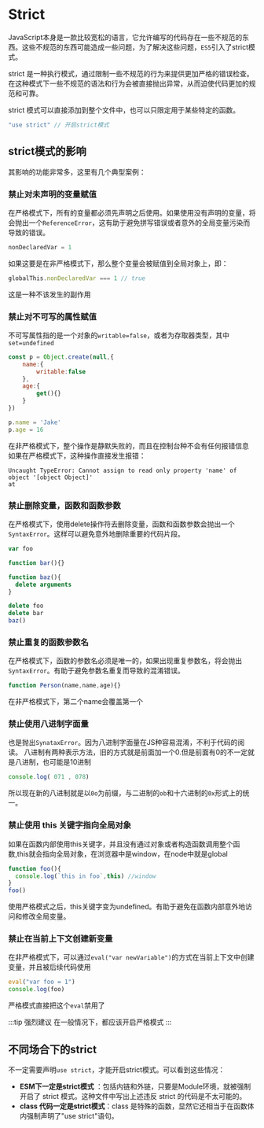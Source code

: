 # Strict
JavaScript本身是一款比较宽松的语言，它允许编写的代码存在一些不规范的东西。这些不规范的东西可能造成一些问题，为了解决这些问题，`ES5`引入了strict模式。

strict 是一种执行模式，通过限制一些不规范的行为来提供更加严格的错误检查。在这种模式下一些不规范的语法和行为会被直接抛出异常，从而迫使代码更加的规范和可靠。

strict 模式可以直接添加到整个文件中，也可以只限定用于某些特定的函数。

```js
"use strict" // 开启strict模式
```
## strict模式的影响
其影响的功能非常多，这里有几个典型案例：
### 禁止对未声明的变量赋值
在严格模式下，所有的变量都必须先声明之后使用。如果使用没有声明的变量，将会抛出一个`ReferenceError`，这有助于避免拼写错误或者意外的全局变量污染而导致的错误。
```js
nonDeclaredVar = 1
```
如果这要是在非严格模式下，那么整个变量会被赋值到全局对象上，即：
```js
globalThis.nonDeclaredVar === 1 // true
```
这是一种不该发生的副作用

### 禁止对不可写的属性赋值
不可写属性指的是一个对象的`writable=false`，或者为存取器类型，其中`set=undefined`
```js
const p = Object.create(null,{
    name:{
        writable:false
    },
    age:{
        get(){}
    }
})

p.name = 'Jake'
p.age = 16

```
在非严格模式下，整个操作是静默失败的，而且在控制台种不会有任何报错信息
如果在严格模式下，这种操作直接发生报错：
```text
Uncaught TypeError: Cannot assign to read only property 'name' of object '[object Object]'
at
```
### 禁止删除变量，函数和函数参数
在严格模式下，使用delete操作符去删除变量，函数和函数参数会抛出一个`SyntaxError`。这样可以避免意外地删除重要的代码片段。
```js
var foo

function bar(){}

function baz(){
  delete arguments
}

delete foo
delete bar
baz()
```
### 禁止重复的函数参数名
在严格模式下，函数的参数名必须是唯一的，如果出现重复参数名，将会抛出`SyntaxError`。有助于避免参数名重复而导致的混淆错误。
```js
function Person(name,name,age){}
```
在非严格模式下，第二个name会覆盖第一个

### 禁止使用八进制字面量
也是抛出`SynataxError`。因为八进制字面量在JS种容易混淆，不利于代码的阅读。
八进制有两种表示方法，旧的方式就是前面加一个0.但是前面有0的不一定就是八进制，也可能是10进制
```js
console.log( 071 , 078)
```
所以现在新的八进制就是以`0o`为前缀，与二进制的`ob`和十六进制的`0x`形式上的统一。

### 禁止使用 this 关键字指向全局对象
如果在函数内部使用this关键字，并且没有通过对象或者构造函数调用整个函数,this就会指向全局对象，在浏览器中是window，在node中就是global
```js
function foo(){
  console.log(`this in foo`,this) //window
}
foo()
```
使用严格模式之后，this关键字变为undefined。有助于避免在函数内部意外地访问和修改全局变量。

### 禁止在当前上下文创建新变量
在非严格模式下，可以通过`eval("var newVariable")`的方式在当前上下文中创建变量，并且被后续代码使用
```js
eval("var foo = 1")
console.log(foo)
```
严格模式直接把这个`eval`禁用了

:::tip 强烈建议
在一般情况下，都应该开启严格模式
:::

## 不同场合下的strict
不一定需要声明`use strict`，才能开启strict模式。可以看到这些情况：

- **ESM下一定是strict模式** ：包括内链和外链，只要是Module环境，就被强制开启了 strict 模式。这种文件中写出上述违反 strict 的代码是不太可能的。
- **class 代码一定是strict模式**：class 是特殊的函数，显然它还相当于在函数体内强制声明了"use strict"语句。